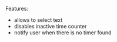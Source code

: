 Features: 
 - allows to select text
 - disables inactive time counter
 - notify user when there is no timer found